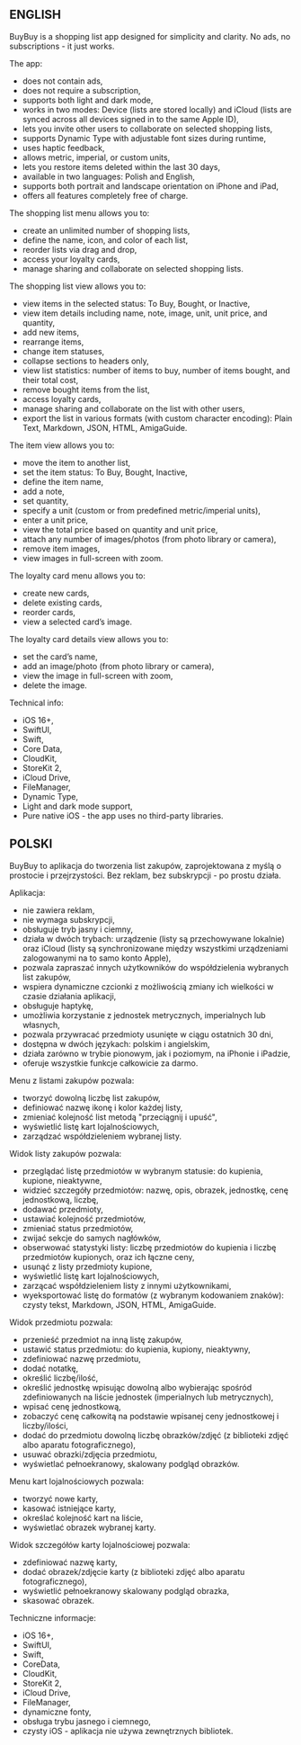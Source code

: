 ## ENGLISH

BuyBuy is a shopping list app designed for simplicity and clarity. No ads, no subscriptions - it just works.

The app:

* does not contain ads,
* does not require a subscription,
* supports both light and dark mode,
* works in two modes: Device (lists are stored locally) and iCloud (lists are synced across all devices signed in to the same Apple ID),
* lets you invite other users to collaborate on selected shopping lists,
* supports Dynamic Type with adjustable font sizes during runtime,
* uses haptic feedback,
* allows metric, imperial, or custom units,
* lets you restore items deleted within the last 30 days,
* available in two languages: Polish and English,
* supports both portrait and landscape orientation on iPhone and iPad,
* offers all features completely free of charge.

The shopping list menu allows you to:

* create an unlimited number of shopping lists,
* define the name, icon, and color of each list,
* reorder lists via drag and drop,
* access your loyalty cards,
* manage sharing and collaborate on selected shopping lists.

The shopping list view allows you to:

* view items in the selected status: To Buy, Bought, or Inactive,
* view item details including name, note, image, unit, unit price, and quantity,
* add new items,
* rearrange items,
* change item statuses,
* collapse sections to headers only,
* view list statistics: number of items to buy, number of items bought, and their total cost,
* remove bought items from the list,
* access loyalty cards,
* manage sharing and collaborate on the list with other users,
* export the list in various formats (with custom character encoding): Plain Text, Markdown, JSON, HTML, AmigaGuide.

The item view allows you to:

* move the item to another list,
* set the item status: To Buy, Bought, Inactive,
* define the item name,
* add a note,
* set quantity,
* specify a unit (custom or from predefined metric/imperial units),
* enter a unit price,
* view the total price based on quantity and unit price,
* attach any number of images/photos (from photo library or camera),
* remove item images,
* view images in full-screen with zoom.

The loyalty card menu allows you to:

* create new cards,
* delete existing cards,
* reorder cards,
* view a selected card’s image.

The loyalty card details view allows you to:

* set the card’s name,
* add an image/photo (from photo library or camera),
* view the image in full-screen with zoom,
* delete the image.

Technical info:

* iOS 16+,
* SwiftUI,
* Swift,
* Core Data,
* CloudKit,
* StoreKit 2,
* iCloud Drive,
* FileManager,
* Dynamic Type,
* Light and dark mode support,
* Pure native iOS - the app uses no third-party libraries.

## POLSKI

BuyBuy to aplikacja do tworzenia list zakupów, zaprojektowana z myślą o prostocie i przejrzystości. Bez reklam, bez subskrypcji - po prostu działa.

Aplikacja:

* nie zawiera reklam,
* nie wymaga subskrypcji,
* obsługuje tryb jasny i ciemny,
* działa w dwóch trybach: urządzenie (listy są przechowywane lokalnie) oraz iCloud (listy są synchronizowane między wszystkimi urządzeniami zalogowanymi na to samo konto Apple),
* pozwala zapraszać innych użytkowników do współdzielenia wybranych list zakupów,
* wspiera dynamiczne czcionki z możliwością zmiany ich wielkości w czasie działania aplikacji,
* obsługuje haptykę,
* umożliwia korzystanie z jednostek metrycznych, imperialnych lub własnych,
* pozwala przywracać przedmioty usunięte w ciągu ostatnich 30 dni,
* dostępna w dwóch językach: polskim i angielskim,
* działa zarówno w trybie pionowym, jak i poziomym, na iPhonie i iPadzie,
* oferuje wszystkie funkcje całkowicie za darmo.

Menu z listami zakupów pozwala:

* tworzyć dowolną liczbę list zakupów,
* definiować nazwę ikonę i kolor każdej listy,
* zmieniać kolejność list metodą "przeciągnij i upuść",
* wyświetlić listę kart lojalnościowych,
* zarządzać współdzieleniem wybranej listy.

Widok listy zakupów pozwala:

* przeglądać listę przedmiotów w wybranym statusie: do kupienia, kupione, nieaktywne,
* widzieć szczegóły przedmiotów: nazwę, opis, obrazek, jednostkę, cenę jednostkową, liczbę,
* dodawać przedmioty,
* ustawiać kolejność przedmiotów,
* zmieniać status przedmiotów,
* zwijać sekcje do samych nagłówków,
* obserwować statystyki listy: liczbę przedmiotów do kupienia i liczbę przedmiotów kupionych, oraz ich łączne ceny,
* usunąć z listy przedmioty kupione,
* wyświetlić listę kart lojalnościowych,
* zarzącać współdzieleniem listy z innymi użytkownikami,
* wyeksportować listę do formatów (z wybranym kodowaniem znaków): czysty tekst, Markdown, JSON, HTML, AmigaGuide.

Widok przedmiotu pozwala:

* przenieść przedmiot na inną listę zakupów,
* ustawić status przedmiotu: do kupienia, kupiony, nieaktywny,
* zdefiniować nazwę przedmiotu,
* dodać notatkę,
* określić liczbę/ilość,
* określić jednostkę wpisując dowolną albo wybierając spośród zdefiniowanych na liście jednostek (imperialnych lub metrycznych),
* wpisać cenę jednostkową,
* zobaczyć cenę całkowitą na podstawie wpisanej ceny jednostkowej i liczby/ilości,
* dodać do przedmiotu dowolną liczbę obrazków/zdjęć (z biblioteki zdjęć albo aparatu fotograficznego),
* usuwać obrazki/zdjęcia przedmiotu,
* wyświetlać pełnoekranowy, skalowany podgląd obrazków.

Menu kart lojalnościowych pozwala:

* tworzyć nowe karty,
* kasować istniejące karty,
* określać kolejność kart na liście,
* wyświetlać obrazek wybranej karty.

Widok szczegółów karty lojalnościowej pozwala:

* zdefiniować nazwę karty,
* dodać obrazek/zdjęcie karty (z biblioteki zdjęć albo aparatu fotograficznego),
* wyświetlić pełnoekranowy skalowany podgląd obrazka,
* skasować obrazek.

Techniczne informacje:

* iOS 16+,
* SwiftUI,
* Swift,
* CoreData,
* CloudKit,
* StoreKit 2,
* iCloud Drive,
* FileManager,
* dynamiczne fonty,
* obsługa trybu jasnego i ciemnego,
* czysty iOS - aplikacja nie używa zewnętrznych bibliotek.
